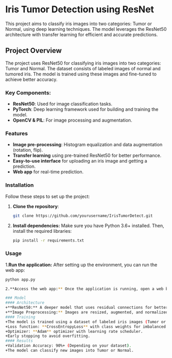 # Iris Tumor Detection using ResNet

This project aims to classify iris images into two categories: Tumor or Normal, using deep learning techniques. The model leverages the ResNet50 architecture with transfer learning for efficient and accurate predictions.

## Project Overview

The project uses ResNet50 for classifying iris images into two categories: Tumor and Normal. The dataset consists of labeled images of normal and tumored iris. The model is trained using these images and fine-tuned to achieve better accuracy.

### Key Components:
- **ResNet50**: Used for image classification tasks.
- **PyTorch**: Deep learning framework used for building and training the model.
- **OpenCV & PIL**: For image processing and augmentation.

### Features
- **Image pre-processing**: Histogram equalization and data augmentation (rotation, flip).
- **Transfer learning** using pre-trained ResNet50 for better performance.
- **Easy-to-use interface** for uploading an iris image and getting a prediction.
- **Web app** for real-time prediction.

### Installation

Follow these steps to set up the project:

1. **Clone the repository**:
   ```bash
   git clone https://github.com/yourusername/IrisTumorDetect.git


2. **Install dependencies:** Make sure you have Python 3.6+ installed. Then, install the required libraries:
   ```bash
   pip install -r requirements.txt

### Usage
1.**Run the application:** After setting up the environment, you can run the web app:
  ```bash
  python app.py

2.**Access the web app:** Once the application is running, open a web browser and go to http://127.0.0.1:5000/. You can upload an image of an iris to classify it as either Normal or Tumor.

### Model
#### Architecture
+**ResNet50:** A deeper model that uses residual connections for better performance on complex datasets.
+**Image Preprocessing:** Images are resized, augmented, and normalized for optimal model input.
#### Training
+The model is trained using a dataset of labeled iris images (Tumor or Normal).
+Loss function: **CrossEntropyLoss** with class weights for imbalanced data.
+Optimizer: **Adam** optimizer with learning rate scheduler.
+Early stopping to avoid overfitting.
#### Results
+Validation Accuracy: 90%+ (Depending on your dataset).
+The model can classify new images into Tumor or Normal.


